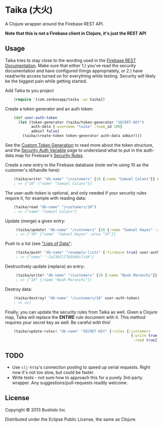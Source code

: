 # Taika (大火)

A Clojure wrapper around the Firebase REST API.

**Note that this is not a Firebase client in Clojure, it's just the REST API**

## Usage

Taika tries to stay close to the wording used in the [Firebase REST Documentation](https://www.firebase.com/docs/rest-api.html). Make sure that either 1.) you've read the security documentation and have configured things appropriately, or 2.) have read/write access turned on for everything while testing. Security will likely be the biggest pain while getting started.

Add Taika to you project

```clojure
    (require '[com.zenboxapp/taika :as taika])
```

Create a token generator and an auth token:

```clojure
    (def user-auth-token
      (let [token-generator (taika/token-generator "SECRET-KEY")
            auth-data {:username "taika" :team_id 100}
            admin? false]
        (taika/create-token token-generator auth-data admin?)))
```
See the [Custom Token Generation](https://www.firebase.com/docs/security/custom-login.html) to read more about the token structure, and the [Security Auth Variable](https://www.firebase.com/docs/security/rule-expressions/auth.html) page to understand what to put in the auth-data map for Firebase's [Security Rules](https://www.firebase.com/docs/security/security-rules.html).

Create a new entry in the Firebase database (note we're using 10 as the customer's id/handle here):

```clojure
    (taika/write! "db-name" "/customers" {10 {:name "Samuel Calans"}} user-auth-token)
    ; => {"10" {"name" "Samuel Calans"}}
```

The user-auth-token is optional, and only needed if your security rules require it, for example with reading data:

```clojure
    (taika/read "db-name" "/customers/10")
    ; => {"name" "Samuel Calans"}
```
 
 Update (merge) a given entry:
 
```clojure
     (taika/update! "db-name" "/customers" {10 {:name "Samuel Hayes" :area "SF"}} user-auth-token)
     ; => {"10" {"name" "Samuel Hayes" :area "SF"}} 
```

 Push to a list (see ["Lists of Data"](https://www.firebase.com/docs/managing-lists.html):
 
```clojure
     (taika/push! "db-name" "/example-lists" {:firebase true} user-auth-token)
     ; => {"name" "-IoZ3DZlTTQIkR0c7iVK"}
```
     
 Destructively update (replace) an entry:
 
```clojure
     (taika/write! "db-name" "/customers" {10 {:name "Noah Maranchi"}} user-auth-token)
     ; => {"10" {:name "Noah Maranchi"}}
```
 
Destroy data:

```clojure
    (taika/destroy! "db-name" "/customers/10" user-auth-token)
    ; => nil
```

Finally, you can update the security rules from Taika as well. Given a Clojure map, Taika will replace the **ENTIRE** rule document with it. This method requires your secret key as well. Be careful with this!

```clojure
    (taike/update-rules! "db-name" "SECRET-KEY" {:rules {:customers
                                                          {:write true
                                                           :read true}}})
```

## TODO

* Use `clj-http`'s connection pooling to speed up serial requests. Right now it's not too slow, but could be faster.
* Write tests - not sure how to approach this for a purely 3rd-party wrapper. Any suggestions/pull-requests readily welcome.

## License

Copyright © 2013 Bushido Inc

Distributed under the Eclipse Public License, the same as Clojure.
